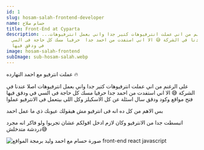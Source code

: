 ```yaml
---
id: 1
slug: hosam-salah-frontend-developer
name: حسام صلاح
title: Front-End at Cyparta
description: ...على الرغنم من اني عملت انترفيوهات كتير جدا واني بعمل انترفيوهات
  اصلا عندنا في الشركة 😅 الا اني استفدت من احمد جدا  حرفيا مسك كل حاجة فى السي
  في ودقق فيها
image: hosam-salah-frontend
subImage: sub-hosam-salah.webp
---
```

عملت انترفيو مع احمد النهارده 🔥

على الرغنم من اني عملت انترفيوهات كتير جدا واني بعمل انترفيوهات اصلا عندنا في الشركة 😅
الا اني استفدت من احمد جدا 
حرفيا مسك كل حاجة فى السي في ودقق فيها 
فتح مواقع وكود ودقق 
سال اسئلة عن كل الاسكيلز 
وكل اللى بيتعمل فى الانترفيو عملوا  

بس الاهم من كل ده انه فى انترفيو مش هيقولك عيوبك ذي ما عمل احمد 

اتبسطت جدا من الانترفيو وكان لازم ادخل اقولكم عشان تجربوا 
ولو فاكر انه مجرد دردشة متدخلش😅

![صورة حسام مع احمد وليد برمجة المواقع front-end react javascript](https://res.cloudinary.com/drcfigqqr/image/upload/v1688822227/z-hosam_icf2w1.webp "صورة حسام مع احمد وليد برمجة المواقع front-end react javascript")